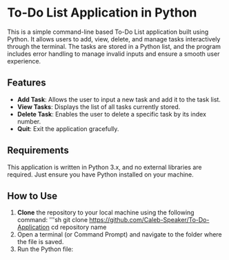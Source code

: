 # To-Do List Application in Python

This is a simple command-line based To-Do List application built using Python. It allows users to add, view, delete, and manage tasks interactively through the terminal. The tasks are stored in a Python list, and the program includes error handling to manage invalid inputs and ensure a smooth user experience.

## Features

- **Add Task**: Allows the user to input a new task and add it to the task list.
- **View Tasks**: Displays the list of all tasks currently stored.
- **Delete Task**: Enables the user to delete a specific task by its index number.
- **Quit**: Exit the application gracefully.

## Requirements

This application is written in Python 3.x, and no external libraries are required. Just ensure you have Python installed on your machine.

## How to Use

1. **Clone** the repository to your local machine using the following command:
'''sh
git clone https://github.com/Caleb-Speaker/To-Do-Application
cd repository name
2. Open a terminal (or Command Prompt) and navigate to the folder where the file is saved.
3. Run the Python file:

